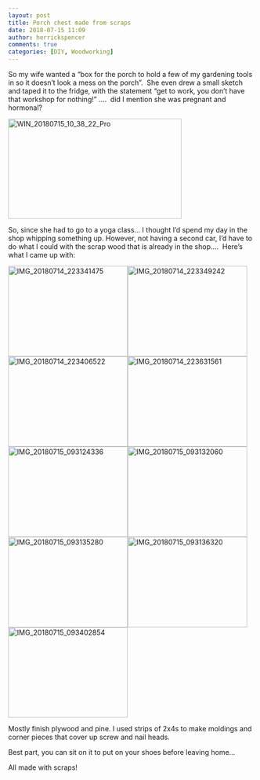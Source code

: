 ```yaml
---
layout: post
title: Porch chest made from scraps
date: 2018-07-15 11:09
author: herrickspencer
comments: true
categories: [DIY, Woodworking]
---
```

So my wife wanted a “box for the porch to hold a few of my gardening tools in so it doesn’t look a mess on the porch”.  She even drew a small sketch and taped it to the fridge, with the statement “get to work, you don’t have that workshop for nothing!” ….  did I mention she was pregnant and hormonal?

<a href="http://herrickspencer.blog/wp-content/uploads/2018/07/win_20180715_10_38_22_pro.jpg"><img style="display:inline;background-image:none;" title="WIN_20180715_10_38_22_Pro" src="http://herrickspencer.blog/wp-content/uploads/2018/07/win_20180715_10_38_22_pro_thumb.jpg" alt="WIN_20180715_10_38_22_Pro" width="354" height="204" border="0" /></a>

So, since she had to go to a yoga class… I thought I’d spend my day in the shop whipping something up. However, not having a second car, I’d have to do what I could with the scrap wood that is already in the shop….  Here’s what I came up with:

<a href="http://herrickspencer.blog/wp-content/uploads/2018/07/img_20180714_223341475.jpg"><img style="margin:0;display:inline;background-image:none;" title="IMG_20180714_223341475" src="http://herrickspencer.blog/wp-content/uploads/2018/07/img_20180714_223341475_thumb.jpg" alt="IMG_20180714_223341475" width="244" height="184" border="0" /></a><a href="http://herrickspencer.blog/wp-content/uploads/2018/07/img_20180714_223349242.jpg"><img style="margin:0;display:inline;background-image:none;" title="IMG_20180714_223349242" src="http://herrickspencer.blog/wp-content/uploads/2018/07/img_20180714_223349242_thumb.jpg" alt="IMG_20180714_223349242" width="244" height="184" border="0" /></a><a href="http://herrickspencer.blog/wp-content/uploads/2018/07/img_20180714_223406522.jpg"><img style="margin:0;display:inline;background-image:none;" title="IMG_20180714_223406522" src="http://herrickspencer.blog/wp-content/uploads/2018/07/img_20180714_223406522_thumb.jpg" alt="IMG_20180714_223406522" width="244" height="184" border="0" /></a><a href="http://herrickspencer.blog/wp-content/uploads/2018/07/img_20180714_223631561.jpg"><img style="margin:0;display:inline;background-image:none;" title="IMG_20180714_223631561" src="http://herrickspencer.blog/wp-content/uploads/2018/07/img_20180714_223631561_thumb.jpg" alt="IMG_20180714_223631561" width="244" height="184" border="0" /></a><a href="http://herrickspencer.blog/wp-content/uploads/2018/07/img_20180715_093124336.jpg"><img style="margin:0;display:inline;background-image:none;" title="IMG_20180715_093124336" src="http://herrickspencer.blog/wp-content/uploads/2018/07/img_20180715_093124336_thumb.jpg" alt="IMG_20180715_093124336" width="244" height="184" border="0" /></a><a href="http://herrickspencer.blog/wp-content/uploads/2018/07/img_20180715_093132060.jpg"><img style="margin:0;display:inline;background-image:none;" title="IMG_20180715_093132060" src="http://herrickspencer.blog/wp-content/uploads/2018/07/img_20180715_093132060_thumb.jpg" alt="IMG_20180715_093132060" width="244" height="184" border="0" /></a><a href="http://herrickspencer.blog/wp-content/uploads/2018/07/img_20180715_093135280.jpg"><img style="margin:0;display:inline;background-image:none;" title="IMG_20180715_093135280" src="http://herrickspencer.blog/wp-content/uploads/2018/07/img_20180715_093135280_thumb.jpg" alt="IMG_20180715_093135280" width="244" height="184" border="0" /></a><a href="http://herrickspencer.blog/wp-content/uploads/2018/07/img_20180715_093136320.jpg"><img style="margin:0;display:inline;background-image:none;" title="IMG_20180715_093136320" src="http://herrickspencer.blog/wp-content/uploads/2018/07/img_20180715_093136320_thumb.jpg" alt="IMG_20180715_093136320" width="244" height="184" border="0" /></a><a href="http://herrickspencer.blog/wp-content/uploads/2018/07/img_20180715_093402854.jpg"><img style="display:inline;background-image:none;" title="IMG_20180715_093402854" src="http://herrickspencer.blog/wp-content/uploads/2018/07/img_20180715_093402854_thumb.jpg" alt="IMG_20180715_093402854" width="244" height="184" border="0" /></a>

Mostly finish plywood and pine. I used strips of 2x4s to make moldings and corner pieces that cover up screw and nail heads.

Best part, you can sit on it to put on your shoes before leaving home…

All made with scraps!
